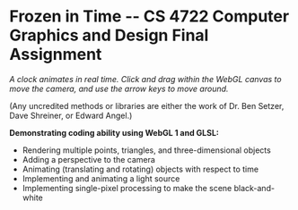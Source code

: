 # Frozen in Time -- CS 4722 Computer Graphics and Design Final Assignment
*A clock animates in real time. Click and drag within the WebGL canvas to move the camera, and use the arrow keys to move around.*

(Any uncredited methods or libraries are either the work of Dr. Ben Setzer, Dave Shreiner, or Edward Angel.)

**Demonstrating coding ability using WebGL 1 and GLSL:**
* Rendering multiple points, triangles, and three-dimensional objects
* Adding a perspective to the camera
* Animating (translating and rotating) objects with respect to time
* Implementing and animating a light source
* Implementing single-pixel processing to make the scene black-and-white
